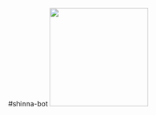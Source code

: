 #shinna-bot
<img src="https://i1.sndcdn.com/avatars-000105208782-ammpum-t500x500.jpg" width="200"/>

